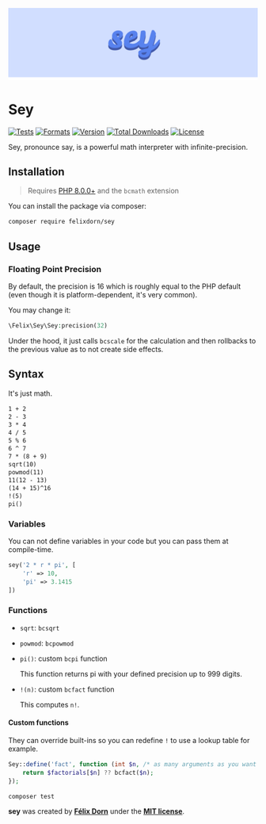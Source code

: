 ![The word Sey on a blue background](art/logo.svg)

# Sey

[![Tests](https://github.com/felixdorn/bc-expr/actions/workflows/tests.yml/badge.svg?branch=master)](https://github.com/felixdorn/bc-expr/actions/workflows/tests.yml)
[![Formats](https://github.com/felixdorn/bc-expr/actions/workflows/formats.yml/badge.svg?branch=master)](https://github.com/felixdorn/bc-expr/actions/workflows/formats.yml)
[![Version](https://poser.pugx.org/felixdorn/bc-expr/version)](//packagist.org/packages/felixdorn/bc-expr)
[![Total Downloads](https://poser.pugx.org/felixdorn/bc-expr/downloads)](//packagist.org/packages/felixdorn/bc-expr)
[![License](https://poser.pugx.org/felixdorn/bc-expr/license)](//packagist.org/packages/felixdorn/bc-expr)

Sey, pronounce say, is a powerful math interpreter with infinite-precision.

## Installation

> Requires [PHP 8.0.0+](https://php.net/releases) and the `bcmath` extension

You can install the package via composer:

```bash
composer require felixdorn/sey
```

## Usage

### Floating Point Precision

By default, the precision is 16 which is roughly equal to the PHP default (even though it is platform-dependent, it's
very common).

You may change it:

```php
\Felix\Sey\Sey:precision(32)
```

Under the hood, it just calls `bcscale` for the calculation and then rollbacks to the previous value as to not create
side effects.

## Syntax

It's just math.

```
1 + 2
2 - 3
3 * 4
4 / 5
5 % 6
6 ^ 7
7 * (8 + 9)
sqrt(10)
powmod(11)
11(12 - 13)
(14 + 15)^16
!(5)
pi()
```

### Variables

You can not define variables in your code but you can pass them at compile-time.

```php
sey('2 * r * pi', [
    'r' => 10,
    'pi' => 3.1415
])
```

### Functions

* `sqrt`: `bcsqrt`
* `powmod`: `bcpowmod`
* `pi()`: custom `bcpi` function

  This function returns pi with your defined precision up to 999 digits.

* `!(n)`: custom `bcfact` function

  This computes `n!`.

#### Custom functions

They can override built-ins so you can redefine `!` to use a lookup table for example.

```php
Sey::define('fact', function (int $n, /* as many arguments as you want */) {
    return $factorials[$n] ?? bcfact($n);
});
```

```bash
composer test
```

**sey** was created by **[Félix Dorn](https://twitter.com/afelixdorn)** under
the **[MIT license](https://opensource.org/licenses/MIT)**.
